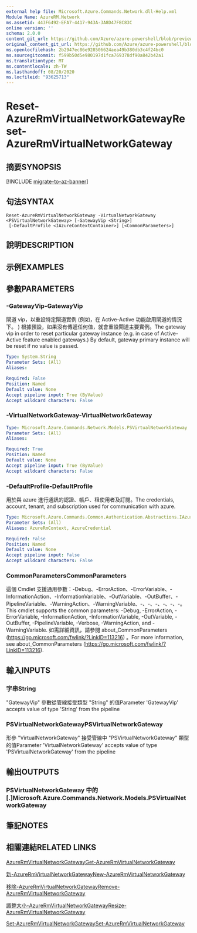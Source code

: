 ```yaml
---
external help file: Microsoft.Azure.Commands.Network.dll-Help.xml
Module Name: AzureRM.Network
ms.assetid: 443F6492-EFA7-4417-943A-3A8D47F8C83C
online version: ''
schema: 2.0.0
content_git_url: https://github.com/Azure/azure-powershell/blob/preview/src/ResourceManager/Network/Commands.Network/help/Reset-AzureRmVirtualNetworkGateway.md
original_content_git_url: https://github.com/Azure/azure-powershell/blob/preview/src/ResourceManager/Network/Commands.Network/help/Reset-AzureRmVirtualNetworkGateway.md
ms.openlocfilehash: 2b2947ec86e928506624aea49b380db3c4f24bc0
ms.sourcegitcommit: f599b50d5e980197d1fca769378df90a842b42a1
ms.translationtype: MT
ms.contentlocale: zh-TW
ms.lasthandoff: 08/20/2020
ms.locfileid: "93625713"
---
```

# <span data-ttu-id="c089c-101">Reset-AzureRmVirtualNetworkGateway</span><span class="sxs-lookup"><span data-stu-id="c089c-101">Reset-AzureRmVirtualNetworkGateway</span></span>

## <span data-ttu-id="c089c-102">摘要</span><span class="sxs-lookup"><span data-stu-id="c089c-102">SYNOPSIS</span></span>

[!INCLUDE [migrate-to-az-banner](../../includes/migrate-to-az-banner.md)]

## <span data-ttu-id="c089c-103">句法</span><span class="sxs-lookup"><span data-stu-id="c089c-103">SYNTAX</span></span>

```
Reset-AzureRmVirtualNetworkGateway -VirtualNetworkGateway <PSVirtualNetworkGateway> [-GatewayVip <String>]
 [-DefaultProfile <IAzureContextContainer>] [<CommonParameters>]
```

## <span data-ttu-id="c089c-104">說明</span><span class="sxs-lookup"><span data-stu-id="c089c-104">DESCRIPTION</span></span>

## <span data-ttu-id="c089c-105">示例</span><span class="sxs-lookup"><span data-stu-id="c089c-105">EXAMPLES</span></span>

## <span data-ttu-id="c089c-106">參數</span><span class="sxs-lookup"><span data-stu-id="c089c-106">PARAMETERS</span></span>

### <span data-ttu-id="c089c-107">-GatewayVip</span><span class="sxs-lookup"><span data-stu-id="c089c-107">-GatewayVip</span></span>
<span data-ttu-id="c089c-108">閘道 vip，以重設特定閘道實例 (例如，在 Active-Active 功能啟用閘道的情況下。 ) 根據預設，如果沒有傳遞任何值，就會重設閘道主要實例。</span><span class="sxs-lookup"><span data-stu-id="c089c-108">The gateway vip in order to reset particular gateway instance (e.g. in case of Active-Active feature enabled gateways.) By default, gateway primary instance will be reset if no value is passed.</span></span>

```yaml
Type: System.String
Parameter Sets: (All)
Aliases: 

Required: False
Position: Named
Default value: None
Accept pipeline input: True (ByValue)
Accept wildcard characters: False
```

### <span data-ttu-id="c089c-109">-VirtualNetworkGateway</span><span class="sxs-lookup"><span data-stu-id="c089c-109">-VirtualNetworkGateway</span></span>
```yaml
Type: Microsoft.Azure.Commands.Network.Models.PSVirtualNetworkGateway
Parameter Sets: (All)
Aliases: 

Required: True
Position: Named
Default value: None
Accept pipeline input: True (ByValue)
Accept wildcard characters: False
```

### <span data-ttu-id="c089c-110">-DefaultProfile</span><span class="sxs-lookup"><span data-stu-id="c089c-110">-DefaultProfile</span></span>
<span data-ttu-id="c089c-111">用於與 azure 進行通訊的認證、帳戶、租使用者及訂閱。</span><span class="sxs-lookup"><span data-stu-id="c089c-111">The credentials, account, tenant, and subscription used for communication with azure.</span></span>

```yaml
Type: Microsoft.Azure.Commands.Common.Authentication.Abstractions.IAzureContextContainer
Parameter Sets: (All)
Aliases: AzureRmContext, AzureCredential

Required: False
Position: Named
Default value: None
Accept pipeline input: False
Accept wildcard characters: False
```

### <span data-ttu-id="c089c-112">CommonParameters</span><span class="sxs-lookup"><span data-stu-id="c089c-112">CommonParameters</span></span>
<span data-ttu-id="c089c-113">這個 Cmdlet 支援通用參數：-Debug、-ErrorAction、-ErrorVariable、-InformationAction、-InformationVariable、-OutVariable、-OutBuffer、-PipelineVariable、-WarningAction、-WarningVariable、-、-、-、-、-、-。</span><span class="sxs-lookup"><span data-stu-id="c089c-113">This cmdlet supports the common parameters: -Debug, -ErrorAction, -ErrorVariable, -InformationAction, -InformationVariable, -OutVariable, -OutBuffer, -PipelineVariable, -Verbose, -WarningAction, and -WarningVariable.</span></span> <span data-ttu-id="c089c-114">如需詳細資訊，請參閱 about_CommonParameters (https://go.microsoft.com/fwlink/?LinkID=113216) 。</span><span class="sxs-lookup"><span data-stu-id="c089c-114">For more information, see about_CommonParameters (https://go.microsoft.com/fwlink/?LinkID=113216).</span></span>

## <span data-ttu-id="c089c-115">輸入</span><span class="sxs-lookup"><span data-stu-id="c089c-115">INPUTS</span></span>

### <span data-ttu-id="c089c-116">字串</span><span class="sxs-lookup"><span data-stu-id="c089c-116">String</span></span>
<span data-ttu-id="c089c-117">"GatewayVip" 參數從管線接受類型 "String" 的值</span><span class="sxs-lookup"><span data-stu-id="c089c-117">Parameter 'GatewayVip' accepts value of type 'String' from the pipeline</span></span>

### <span data-ttu-id="c089c-118">PSVirtualNetworkGateway</span><span class="sxs-lookup"><span data-stu-id="c089c-118">PSVirtualNetworkGateway</span></span>
<span data-ttu-id="c089c-119">形參 "VirtualNetworkGateway" 接受管線中 "PSVirtualNetworkGateway" 類型的值</span><span class="sxs-lookup"><span data-stu-id="c089c-119">Parameter 'VirtualNetworkGateway' accepts value of type 'PSVirtualNetworkGateway' from the pipeline</span></span>

## <span data-ttu-id="c089c-120">輸出</span><span class="sxs-lookup"><span data-stu-id="c089c-120">OUTPUTS</span></span>

### <span data-ttu-id="c089c-121">PSVirtualNetworkGateway 中的 [.]</span><span class="sxs-lookup"><span data-stu-id="c089c-121">Microsoft.Azure.Commands.Network.Models.PSVirtualNetworkGateway</span></span>

## <span data-ttu-id="c089c-122">筆記</span><span class="sxs-lookup"><span data-stu-id="c089c-122">NOTES</span></span>

## <span data-ttu-id="c089c-123">相關連結</span><span class="sxs-lookup"><span data-stu-id="c089c-123">RELATED LINKS</span></span>

[<span data-ttu-id="c089c-124">AzureRmVirtualNetworkGateway</span><span class="sxs-lookup"><span data-stu-id="c089c-124">Get-AzureRmVirtualNetworkGateway</span></span>](./Get-AzureRmVirtualNetworkGateway.md)

[<span data-ttu-id="c089c-125">新-AzureRmVirtualNetworkGateway</span><span class="sxs-lookup"><span data-stu-id="c089c-125">New-AzureRmVirtualNetworkGateway</span></span>](./New-AzureRmVirtualNetworkGateway.md)

[<span data-ttu-id="c089c-126">移除-AzureRmVirtualNetworkGateway</span><span class="sxs-lookup"><span data-stu-id="c089c-126">Remove-AzureRmVirtualNetworkGateway</span></span>](./Remove-AzureRmVirtualNetworkGateway.md)

[<span data-ttu-id="c089c-127">調整大小-AzureRmVirtualNetworkGateway</span><span class="sxs-lookup"><span data-stu-id="c089c-127">Resize-AzureRmVirtualNetworkGateway</span></span>](./Resize-AzureRmVirtualNetworkGateway.md)

[<span data-ttu-id="c089c-128">Set-AzureRmVirtualNetworkGateway</span><span class="sxs-lookup"><span data-stu-id="c089c-128">Set-AzureRmVirtualNetworkGateway</span></span>](./Set-AzureRmVirtualNetworkGateway.md)


